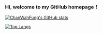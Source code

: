 ### Hi, welcome to my GitHub homepage！

<!--
**ChanWahFung/ChanWahFUng** is a ✨ _special_ ✨ repository because its `README.md` (this file) appears on your GitHub profile.

Here are some ideas to get you started:

- 🔭 I’m currently working on ...
- 🌱 I’m currently learning ...
- 👯 I’m looking to collaborate on ...
- 🤔 I’m looking for help with ...
- 💬 Ask me about ...
- 📫 How to reach me: ...
- 😄 Pronouns: ...
- ⚡ Fun fact: ...
-->
[![ChanWahFung's GitHub stats](https://github-readme-stats.vercel.app/api?username=ChanWahFung&show_icons=true&include_all_commits=ture&hide=contribs,prs)](https://github.com/ChanWahFung/github-readme-stats)

[![Top Langs](https://github-readme-stats.vercel.app/api/top-langs/?username=ChanWahFung&layout=compact)](https://github.com/ChanWahFung/github-readme-stats)
